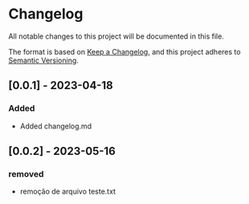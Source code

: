 # Changelog

All notable changes to this project will be documented in this file.

The format is based on [Keep a Changelog](https://keepachangelog.com/en/1.0.0/),
and this project adheres to [Semantic Versioning](https://semver.org/spec/v2.0.0.html).

## [0.0.1] - 2023-04-18
### Added
- Added changelog.md

## [0.0.2] - 2023-05-16
### removed
- remoção de arquivo teste.txt
